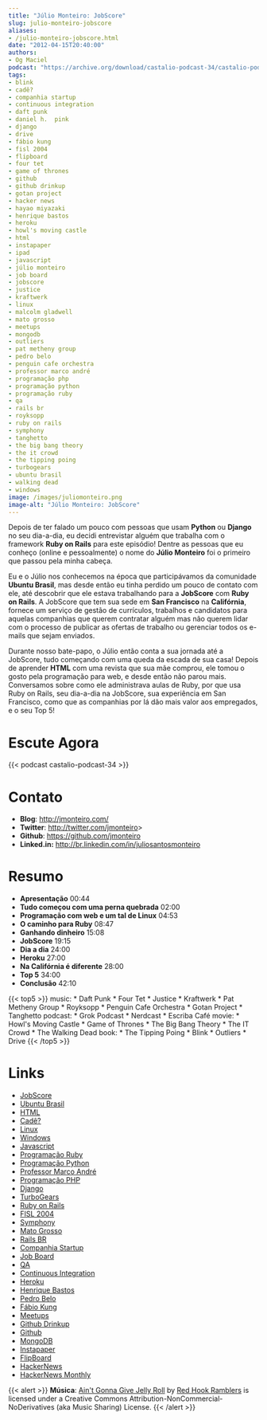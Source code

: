 ```yaml
---
title: "Júlio Monteiro: JobScore"
slug: julio-monteiro-jobscore
aliases:
- /julio-monteiro-jobscore.html
date: "2012-04-15T20:40:00"
authors:
- Og Maciel
podcast: "https://archive.org/download/castalio-podcast-34/castalio-podcast-34.mp3"
tags:
- blink
- cadê?
- companhia startup
- continuous integration
- daft punk
- daniel h.  pink
- django
- drive
- fábio kung
- fisl 2004
- flipboard
- four tet
- game of thrones
- github
- github drinkup
- gotan project
- hacker news
- hayao miyazaki
- henrique bastos
- heroku
- howl's moving castle
- html
- instapaper
- ipad
- javascript
- júlio monteiro
- job board
- jobscore
- justice
- kraftwerk
- linux
- malcolm gladwell
- mato grosso
- meetups
- mongodb
- outliers
- pat metheny group
- pedro belo
- penguin cafe orchestra
- professor marco andré
- programação php
- programação python
- programação ruby
- qa
- rails br
- royksopp
- ruby on rails
- symphony
- tanghetto
- the big bang theory
- the it crowd
- the tipping poing
- turbogears
- ubuntu brasil
- walking dead
- windows
image: /images/juliomonteiro.png
image-alt: "Júlio Monteiro: JobScore"
---
```


Depois de ter falado um pouco com pessoas que usam **Python** ou
**Django** no seu dia-a-dia, eu decidi entrevistar alguém que trabalha
com o framework **Ruby on Rails** para este episódio! Dentre as pessoas
que eu conheço (online e pessoalmente) o nome do **Júlio Monteiro** foi
o primeiro que passou pela minha cabeça.

Eu e o Júlio nos conhecemos na época que participávamos da comunidade
**Ubuntu Brasil**, mas desde então eu tinha perdido um pouco de contato
com ele, até descobrir que ele estava trabalhando para a **JobScore**
com **Ruby on Rails**. A JobScore que tem sua sede em **San Francisco**
na **Califórnia**, fornece um serviço de gestão de currículos, trabalhos
e candidatos para aquelas companhias que querem contratar alguém mas não
querem lidar com o processo de publicar as ofertas de trabalho ou
gerenciar todos os e-mails que sejam enviados.

Durante nosso bate-papo, o Júlio então conta a sua jornada até a
JobScore, tudo começando com uma queda da escada de sua casa! Depois de
aprender **HTML** com uma revista que sua mãe comprou, ele tomou o gosto
pela programação para web, e desde então não parou mais. Conversamos
sobre como ele administrava aulas de Ruby, por que usa Ruby on Rails,
seu dia-a-dia na JobScore, sua experiência em San Francisco, como que as
companhias por lá dão mais valor aos empregados, e o seu Top 5!

# Escute Agora

{{< podcast castalio-podcast-34 >}}

# Contato

- **Blog**: <http://jmonteiro.com/>
- **Twitter**: <http://twitter.com/jmonteiro>>
- **Github**: <https://github.com/jmonteiro>
- **Linked.in:** <http://br.linkedin.com/in/juliosantosmonteiro>

# Resumo

- **Apresentação** 00:44
- **Tudo começou com uma perna quebrada** 02:00
- **Programação com web e um tal de Linux** 04:53
- **O caminho para Ruby** 08:47
- **Ganhando dinheiro** 15:08
- **JobScore** 19:15
- **Dia a dia** 24:00
- **Heroku** 27:00
- **Na Califórnia é diferente** 28:00
- **Top 5** 34:00
- **Conclusão** 42:10

{{< top5 >}}
music:
    * Daft Punk
    * Four Tet
    * Justice
    * Kraftwerk
    * Pat Metheny Group
    * Royksopp
    * Penguin Cafe Orchestra
    * Gotan Project
    * Tanghetto
podcast:
    * Grok Podcast
    * Nerdcast
    * Escriba Café
movie:
    * Howl's Moving Castle
    * Game of Thrones
    * The Big Bang Theory
    * The IT Crowd
    * The Walking Dead
book:
    * The Tipping Poing
    * Blink
    * Outliers
    * Drive
{{< /top5 >}}

# Links

- [JobScore](https://duckduckgo.com/?q=JobScore)
- [Ubuntu Brasil](https://duckduckgo.com/?q=Ubuntu+Brasil)
- [HTML](https://duckduckgo.com/?q=HTML)
- [Cadê?](https://duckduckgo.com/?q=Cadê?)
- [Linux](https://duckduckgo.com/?q=Linux)
- [Windows](https://duckduckgo.com/?q=Windows)
- [Javascript](https://duckduckgo.com/?q=Javascript)
- [Programação Ruby](https://duckduckgo.com/?q=Programação+Ruby)
- [Programação Python](https://duckduckgo.com/?q=Programação+Python)
- [Professor Marco André](https://duckduckgo.com/?q=Professor+Marco+André)
- [Programação PHP](https://duckduckgo.com/?q=Programação+PHP)
- [Django](https://duckduckgo.com/?q=Django)
- [TurboGears](https://duckduckgo.com/?q=TurboGears)
- [Ruby on Rails](https://duckduckgo.com/?q=Ruby+on+Rails)
- [FISL 2004](https://duckduckgo.com/?q=FISL+2004)
- [Symphony](https://duckduckgo.com/?q=Symphony)
- [Mato Grosso](https://duckduckgo.com/?q=Mato+Grosso)
- [Rails BR](https://duckduckgo.com/?q=Rails+BR)
- [Companhia Startup](https://duckduckgo.com/?q=Companhia+Startup)
- [Job Board](https://duckduckgo.com/?q=Job+Board)
- [QA](https://duckduckgo.com/?q=QA)
- [Continuous Integration](https://duckduckgo.com/?q=Continuous+Integration)
- [Heroku](https://duckduckgo.com/?q=Heroku)
- [Henrique Bastos](https://duckduckgo.com/?q=Henrique+Bastos)
- [Pedro Belo](https://duckduckgo.com/?q=Pedro+Belo)
- [Fábio Kung](https://duckduckgo.com/?q=Fábio+Kung)
- [Meetups](https://duckduckgo.com/?q=Meetups)
- [Github Drinkup](https://duckduckgo.com/?q=Github+Drinkup)
- [Github](https://duckduckgo.com/?q=Github)
- [MongoDB](https://duckduckgo.com/?q=MongoDB)
- [Instapaper](http://www.instapaper.com/)
- [FlipBoard](http://flipboard.com/)
- [HackerNews](http://news.ycombinator.com/)
- [HackerNews Monthly](http://hackermonthly.com/)

{{< alert >}}
**Música**: [Ain\'t Gonna Give Jelly
Roll](http://freemusicarchive.org/music/Red_Hook_Ramblers/Live__WFMU_on_Antique_Phonograph_Music_Program_with_MAC_Feb_8_2011/Red_Hook_Ramblers_-_12_-_Aint_Gonna_Give_Jelly_Roll)
by [Red Hook Ramblers](http://www.redhookramblers.com/) is licensed under a
Creative Commons Attribution-NonCommercial-NoDerivatives (aka Music Sharing)
License.
{{< /alert >}}
